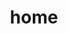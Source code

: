 ---
title: home
layout: home
sidebar: true

hero:
  name: Home
  text: vitepress 的文档模板
  tagline: 更快的开发开源文档
  image:
    src: /logo.svg
    alt: Refs
  actions:
    - theme: brand
      text: guide
      link: /guide/
    - theme: alt
      text: about
      link: /about/

features:
  - title: 机器人qq
    details: 'qq:2532559665'
    icon: '<i class="si si-tencentqq si--color"></i>'
  - title: 支持B站
    details: 支持B站动态推送
    icon: '<i class="si si-bilibili si--color"></i>'
  - title: 全平台通用
    details: TODO（不想写）
    icon: '<i class="si si-openjdk si--color"></i>'
---